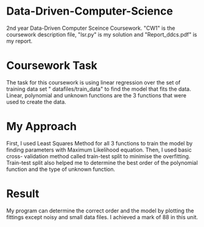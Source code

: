 # Data-Driven-Computer-Science
2nd year Data-Driven Computer Sceince Coursework. "CW1" is the coursework description file, "lsr.py" is my solution and "Report_ddcs.pdf" is my report.

# Coursework Task
The task for this coursework is using linear regression over the set of training data set " datafiles/train_data" to find the model that fits the data. Linear, polynomial and unknown functions are the 3 functions that were used to create the data.

# My Approach
First, I used Least Squares Method for all 3 functions to train the model by finding parameters with Maximum Likelihood equation. Then, I used basic cross- validation method called train-test split to minimise the overfitting. Train-test split also helped me to determine the best order of the polynomial function and the type of unknown function.

# Result
My program can determine the correct order and the model by plotting the fittings except noisy and small data files.
I achieved a mark of 88 in this unit.

